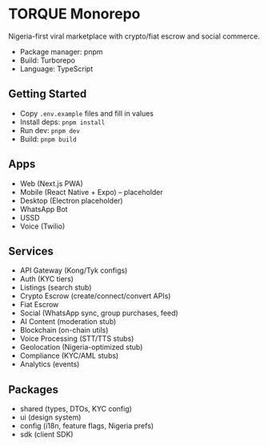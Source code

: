# TORQUE Monorepo

Nigeria-first viral marketplace with crypto/fiat escrow and social commerce.

- Package manager: pnpm
- Build: Turborepo
- Language: TypeScript

## Getting Started

- Copy `.env.example` files and fill in values
- Install deps: `pnpm install`
- Run dev: `pnpm dev`
- Build: `pnpm build`

## Apps
- Web (Next.js PWA)
- Mobile (React Native + Expo) – placeholder
- Desktop (Electron placeholder)
- WhatsApp Bot
- USSD
- Voice (Twilio)

## Services
- API Gateway (Kong/Tyk configs)
- Auth (KYC tiers)
- Listings (search stub)
- Crypto Escrow (create/connect/convert APIs)
- Fiat Escrow
- Social (WhatsApp sync, group purchases, feed)
- AI Content (moderation stub)
- Blockchain (on-chain utils)
- Voice Processing (STT/TTS stubs)
- Geolocation (Nigeria-optimized stub)
- Compliance (KYC/AML stubs)
- Analytics (events)

## Packages
- shared (types, DTOs, KYC config)
- ui (design system)
- config (i18n, feature flags, Nigeria prefs)
- sdk (client SDK)
